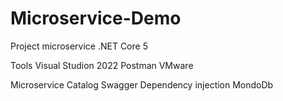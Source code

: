 # Microservice-Demo
Project microservice .NET Core 5

Tools
  Visual Studion 2022
  Postman
  VMware

Microservice Catalog
  Swagger
  Dependency injection
  MondoDb
  
  
